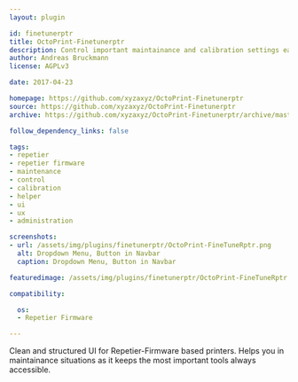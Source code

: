 ```yaml
---
layout: plugin

id: finetunerptr
title: OctoPrint-Finetunerptr
description: Control important maintainance and calibration settings easy accessible from a dropdown-button in the navbar.
author: Andreas Bruckmann
license: AGPLv3

date: 2017-04-23

homepage: https://github.com/xyzaxyz/OctoPrint-Finetunerptr
source: https://github.com/xyzaxyz/OctoPrint-Finetunerptr
archive: https://github.com/xyzaxyz/OctoPrint-Finetunerptr/archive/master.zip

follow_dependency_links: false

tags:
- repetier
- repetier firmware
- maintenance
- control
- calibration
- helper
- ui
- ux
- administration

screenshots:
- url: /assets/img/plugins/finetunerptr/OctoPrint-FineTuneRptr.png
  alt: Dropdown Menu, Button in Navbar
  caption: Dropdown Menu, Button in Navbar

featuredimage: /assets/img/plugins/finetunerptr/OctoPrint-FineTuneRptr.png

compatibility:

  os:
  - Repetier Firmware

---
```


Clean and structured UI for Repetier-Firmware based printers. 
Helps you in maintainance situations as it keeps the most important tools always accessible.